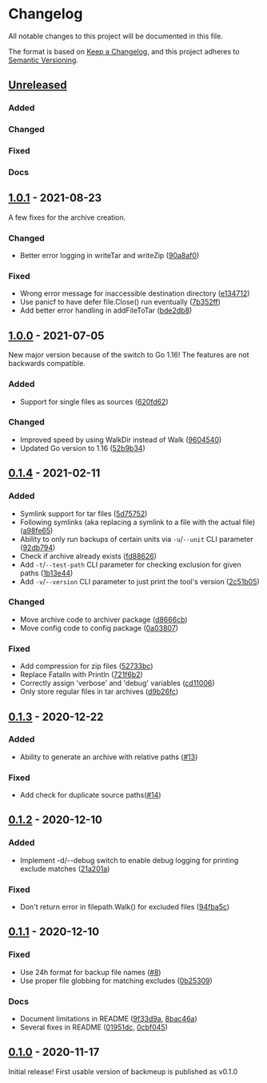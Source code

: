 # Changelog

All notable changes to this project will be documented in this file.

The format is based on [Keep a Changelog](https://keepachangelog.com/en/1.0.0/),
and this project adheres to [Semantic Versioning](https://semver.org/spec/v2.0.0.html).

## [Unreleased]
### Added
### Changed
### Fixed
### Docs

## [1.0.1] - 2021-08-23
A few fixes for the archive creation.

### Changed
- Better error logging in writeTar and writeZip ([90a8af0](https://github.com/d-Rickyy-b/backmeup/commit/90a8af04bba813e8828aa9f7687c89c37a885567))
### Fixed
- Wrong error message for inaccessible destination directory ([e134712](https://github.com/d-Rickyy-b/backmeup/commit/e134712236e7eb65785597d5005a8283e74acb3a))
- Use panicf to have defer file.Close() run eventually ([7b352ff](https://github.com/d-Rickyy-b/backmeup/commit/7b352ff956287df03c9005b60ecc87eed7847ada))
- Add better error handling in addFileToTar ([bde2db8](https://github.com/d-Rickyy-b/backmeup/bde2db8eb3cdecbe04919fca0595b305833d467b))

## [1.0.0] - 2021-07-05
New major version because of the switch to Go 1.16! The features are not backwards compatible.

### Added
- Support for single files as sources ([620fd62](https://github.com/d-Rickyy-b/backmeup/commit/620fd620d13a3687015d61f1bf7f3d89cbedf3a5))
### Changed
- Improved speed by using WalkDir instead of Walk ([9604540](https://github.com/d-Rickyy-b/backmeup/commit/96045409b099ca77f24cf43c442762aeb87ea62d))
- Updated Go version to 1.16 ([52b9b34](https://github.com/d-Rickyy-b/backmeup/commit/52b9b34767166f910466799e69d8499fbfa8db16))

## [0.1.4] - 2021-02-11
### Added
- Symlink support for tar files ([5d75752](https://github.com/d-Rickyy-b/backmeup/commit/5d757525bbde26429e90a30ea5fba8d721db6f72))
- Following symlinks (aka replacing a symlink to a file with the actual file) ([a98fe65](https://github.com/d-Rickyy-b/backmeup/commit/a98fe65d8188cd8f5abac2d766cffa594c032757))
- Ability to only run backups of certain units via `-u`/`--unit` CLI parameter ([92db794](https://github.com/d-Rickyy-b/backmeup/commit/92db794365448c67379f20ff3e2d6bfb998f1f57))
- Check if archive already exists ([fd88626](https://github.com/d-Rickyy-b/backmeup/commit/fd886263038d6c97cb0f481e9ff0140187d5283e))
- Add `-t`/`--test-path` CLI parameter for checking exclusion for given paths ([1b13e44](https://github.com/d-Rickyy-b/backmeup/commit/1b13e44a38faa0e472ecaea4b8864cfffc2ab147))
- Add `-v`/`--version` CLI parameter to just print the tool's version ([2c51b05](https://github.com/d-Rickyy-b/backmeup/commit/2c51b058723e1eb3e46ba2e8ee0b2260ad39b362))
### Changed
- Move archive code to archiver package ([d8666cb](https://github.com/d-Rickyy-b/backmeup/commit/d8666cb5d3acc25a77f3d84f92c52301687dd6ae))
- Move config code to config package ([0a03807](https://github.com/d-Rickyy-b/backmeup/commit/0a038077a21c88781abf77b85a6a9da7b60df9f6))
### Fixed
- Add compression for zip files ([52733bc](https://github.com/d-Rickyy-b/backmeup/commit/52733bc0dc4e1378e02467c3712ffe05b6cb3fd2))
- Replace Fatalln with Println ([721f6b2](https://github.com/d-Rickyy-b/backmeup/commit/721f6b27d1501b403d94f1273639a7a1a92b8b76))
- Correctly assign 'verbose' and 'debug' variables ([cd11006](https://github.com/d-Rickyy-b/backmeup/commit/cd110062d8f619ead0f63b4a663c3a46aedbd228))
- Only store regular files in tar archives ([d9b26fc](https://github.com/d-Rickyy-b/backmeup/commit/d9b26fc5d0b465bebec05454fecbe4b5b14538b9))

## [0.1.3] - 2020-12-22
### Added
- Ability to generate an archive with relative paths ([#13](https://github.com/d-Rickyy-b/backmeup/pull/13))
### Fixed
- Add check for duplicate source paths([#14](https://github.com/d-Rickyy-b/backmeup/pull/14))

## [0.1.2] - 2020-12-10
### Added
- Implement -d/--debug switch to enable debug logging for printing exclude matches ([21a201a](https://github.com/d-Rickyy-b/backmeup/commit/21a201a7fa7013aee2159cd18d4672ada65442b0))
### Fixed
- Don't return error in filepath.Walk() for excluded files ([94fba5c](https://github.com/d-Rickyy-b/backmeup/commit/94fba5cab11d3dc07b2ef613e81455b2c1c215bc))

## [0.1.1] - 2020-12-10
### Fixed
- Use 24h format for backup file names ([#8](https://github.com/d-Rickyy-b/backmeup/pull/8))
- Use proper file globbing for matching excludes ([0b25309](https://github.com/d-Rickyy-b/backmeup/commit/0b2530989232f7082f14e79f1036cb8f7ee6053c))
### Docs
- Document limitations in README ([9f33d9a](https://github.com/d-Rickyy-b/backmeup/commit/9f33d9adaa81c90ddd5b9b166ac61cee46317175), [8bac46a](https://github.com/d-Rickyy-b/backmeup/commit/8bac46ac6272f29e2b8b3555fcbae36619732d5c))
- Several fixes in README ([01951dc](https://github.com/d-Rickyy-b/backmeup/commit/01951dc4273ab968d616d839d7b66fdee6d69371), [0cbf045](https://github.com/d-Rickyy-b/backmeup/commit/0cbf045898889e808d462dfd0452b6a9d2715579))


## [0.1.0] - 2020-11-17
Initial release! First usable version of backmeup is published as v0.1.0 

[unreleased]: https://github.com/d-Rickyy-b/backmeup/compare/v1.0.1...HEAD
[1.0.1]: https://github.com/d-Rickyy-b/backmeup/compare/v1.0.0...v1.0.1
[1.0.0]: https://github.com/d-Rickyy-b/backmeup/compare/v0.1.4...v1.0.0
[0.1.4]: https://github.com/d-Rickyy-b/backmeup/compare/v0.1.3...v0.1.4
[0.1.3]: https://github.com/d-Rickyy-b/backmeup/compare/v0.1.2...v0.1.3
[0.1.2]: https://github.com/d-Rickyy-b/backmeup/compare/v0.1.1...v0.1.2
[0.1.1]: https://github.com/d-Rickyy-b/backmeup/compare/v0.1.0...v0.1.1
[0.1.0]: https://github.com/d-Rickyy-b/backmeup/tree/v0.1.0
